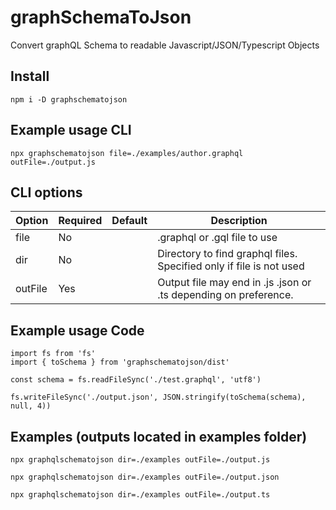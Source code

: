 # graphSchemaToJson
Convert graphQL Schema to readable Javascript/JSON/Typescript Objects

## Install

    npm i -D graphschematojson

## Example usage CLI

    npx graphschematojson file=./examples/author.graphql outFile=./output.js

## CLI options

| Option | Required | Default | Description |
|--------|----------|---------|-------------|
| file   | No       |         | .graphql or .gql file to use|
| dir    | No       |         | Directory to find graphql files. Specified only if file is not used|
| outFile| Yes      |         | Output file may end in .js  .json  or .ts depending on preference.|

## Example usage Code

    import fs from 'fs'
    import { toSchema } from 'graphschematojson/dist'

    const schema = fs.readFileSync('./test.graphql', 'utf8')

    fs.writeFileSync('./output.json', JSON.stringify(toSchema(schema), null, 4))

## Examples  (outputs located in examples folder)

    npx graphqlschematojson dir=./examples outFile=./output.js

    npx graphqlschematojson dir=./examples outFile=./output.json

    npx graphqlschematojson dir=./examples outFile=./output.ts

